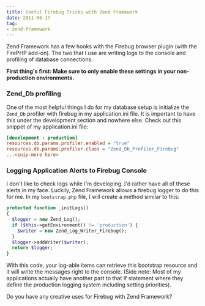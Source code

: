 ```yaml
---
title: Useful Firebug Tricks with Zend Framework
date: 2011-06-17
tag:
- zend-framework
---
```

Zend Framework has a few hooks with the Firebug browser plugin (with the FirePHP add-on). The two that I use are writing logs to the console and profiling of database connections.

<!--more-->

**First thing's first: Make sure to only enable these settings in your non-production environments.**

### Zend_Db profiling

One of the most helpful things I do for my database setup is initialize the `Zend_Db` profiler with firebug in my application.ini file. It is important to have this under the development section and nowhere else. Check out this snippet of my application.ini file:

```ini
[development : production]
resources.db.params.profiler.enabled = "true"
resources.db.params.profiler.class = "Zend_Db_Profiler_Firebug"
...<snip-more here>
```
    
### Logging Application Alerts to Firebug Console

I don't like to check logs while I'm developing. I'd rather have all of these alerts in my face. Luckily, Zend Framework allows a firebug logger to do this for me. In my `bootstrap.php` file, I will create a method similar to this:

```php
protected function _initLogs()
{
  $logger = new Zend_Log();
  if ($this->getEnvironment() != 'production') {
    $writer = new Zend_Log_Writer_Firebug();
  }
  $logger->addWriter($writer);
  return $logger;
}
```

With this code, your log-able items can retrieve this bootstrap resource and it will write the messages right to the console. (Side note: Most of my applications actually have another part to that If statement where they define the production logging system including setting priorities).

Do you have any creative uses for Firebug with Zend Framework?
